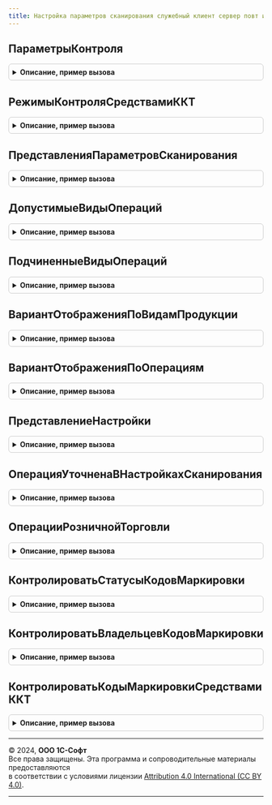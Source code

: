 ```yaml
---
title: Настройка параметров сканирования служебный клиент сервер повт исп
---
```



## ПараметрыКонтроля
<details style="margin: 1em 0; padding: 0.5em; border: 1px solid #ccc; border-radius: 6px;">

<summary style="font-weight: bold; cursor: pointer;">Описание, пример вызова</summary>

```bsl

// Перечисление параметров настроек контроля кодов маркировки.
//
// Возвращаемое значение:
//  Структура - Параметры контроля:
//    * ПараметрыКонтроляСтатусов - Произвольный - параметры контроля статусов,
//    * ПараметрыКонтроляВладельцев - Произвольный - параметры контроля владельцев,
//    * ПараметрыИгнорированияПроверкиККТ -Произвольный - параметры контроля ККТ.
Функция ПараметрыКонтроля() Экспорт
```

Пример вызова
```bsl
Результат = НастройкаПараметровСканированияСлужебныйКлиентСерверПовтИсп.ПараметрыКонтроля() 
```
</details>

## РежимыКонтроляСредствамиККТ
<details style="margin: 1em 0; padding: 0.5em; border: 1px solid #ccc; border-radius: 6px;">

<summary style="font-weight: bold; cursor: pointer;">Описание, пример вызова</summary>

```bsl

Функция РежимыКонтроляСредствамиККТ() Экспорт
```

Пример вызова
```bsl
Результат = НастройкаПараметровСканированияСлужебныйКлиентСерверПовтИсп.РежимыКонтроляСредствамиККТ() 
```
</details>

## ПредставленияПараметровСканирования
<details style="margin: 1em 0; padding: 0.5em; border: 1px solid #ccc; border-radius: 6px;">

<summary style="font-weight: bold; cursor: pointer;">Описание, пример вызова</summary>

```bsl

// Представления настроек параметров сканирования для отображения пользователю.
//
// Возвращаемое значение:
// 	Соответствие - Представление параметров сканирования.
Функция ПредставленияПараметровСканирования() Экспорт
```

Пример вызова
```bsl
Результат = НастройкаПараметровСканированияСлужебныйКлиентСерверПовтИсп.ПредставленияПараметровСканирования() 
```
</details>

## ДопустимыеВидыОпераций
<details style="margin: 1em 0; padding: 0.5em; border: 1px solid #ccc; border-radius: 6px;">

<summary style="font-weight: bold; cursor: pointer;">Описание, пример вызова</summary>

```bsl

// Допустимые виды операций для настройки исключений.
//
// Параметры:
//  ПараметрКонтроля - Строка,Неопределено - см. ПараметрыКонтроля.
// Возвращаемое значение:
// 	СписокЗначений Из  ПеречислениеСсылка.ВидыОперацийИСМП - Значение и представление допустимых видов операций.
Функция ДопустимыеВидыОпераций(ПараметрКонтроля = Неопределено) Экспорт
```

Пример вызова
```bsl
Результат = НастройкаПараметровСканированияСлужебныйКлиентСерверПовтИсп.ДопустимыеВидыОпераций(ПараметрКонтроля);
```
</details>

## ПодчиненныеВидыОпераций
<details style="margin: 1em 0; padding: 0.5em; border: 1px solid #ccc; border-radius: 6px;">

<summary style="font-weight: bold; cursor: pointer;">Описание, пример вызова</summary>

```bsl

// Определение зависимостей видов операций от допустимых для настройки исключений видов операций.
//
// Возвращаемое значение:
// 	Соответствие Из ПеречислениеСсылка.ВидыОперацийИСМП - соответствие виду операции, который не указан в допустимых видах операции.
Функция ПодчиненныеВидыОпераций() Экспорт
```

Пример вызова
```bsl
Результат = НастройкаПараметровСканированияСлужебныйКлиентСерверПовтИсп.ПодчиненныеВидыОпераций() 
```
</details>

## ВариантОтображенияПоВидамПродукции
<details style="margin: 1em 0; padding: 0.5em; border: 1px solid #ccc; border-radius: 6px;">

<summary style="font-weight: bold; cursor: pointer;">Описание, пример вызова</summary>

```bsl

// Предопределенное значение отображения по товарным группам.
//
// Возвращаемое значение:
// 	Строка - Идентификатор значения.
Функция ВариантОтображенияПоВидамПродукции() Экспорт
```

Пример вызова
```bsl
Результат = НастройкаПараметровСканированияСлужебныйКлиентСерверПовтИсп.ВариантОтображенияПоВидамПродукции() 
```
</details>

## ВариантОтображенияПоОперациям
<details style="margin: 1em 0; padding: 0.5em; border: 1px solid #ccc; border-radius: 6px;">

<summary style="font-weight: bold; cursor: pointer;">Описание, пример вызова</summary>

```bsl

// Предопределенное значение отображения по видам операции.
//
// Возвращаемое значение:
// 	Строка - Идентификатор значения
Функция ВариантОтображенияПоОперациям() Экспорт
```

Пример вызова
```bsl
Результат = НастройкаПараметровСканированияСлужебныйКлиентСерверПовтИсп.ВариантОтображенияПоОперациям() 
```
</details>

## ПредставлениеНастройки
<details style="margin: 1em 0; padding: 0.5em; border: 1px solid #ccc; border-radius: 6px;">

<summary style="font-weight: bold; cursor: pointer;">Описание, пример вызова</summary>

```bsl

// Описание
//
// Параметры:
// 	НастройкаЗначение - ПеречислениеСсылка.ВидыПродукцииИС, ПеречислениеСсылка.ВидыОперацийИСМП - Настройка.
// Возвращаемое значение:
// 	Строка - Представление
Функция ПредставлениеНастройки(НастройкаЗначение) Экспорт
```

Пример вызова
```bsl
Результат = НастройкаПараметровСканированияСлужебныйКлиентСерверПовтИсп.ПредставлениеНастройки(НастройкаЗначение) 
```
</details>

## ОперацияУточненаВНастройкахСканирования
<details style="margin: 1em 0; padding: 0.5em; border: 1px solid #ccc; border-radius: 6px;">

<summary style="font-weight: bold; cursor: pointer;">Описание, пример вызова</summary>

```bsl

// Описание
//
// Параметры:
// 	ВидПродукции - ПеречислениеСсылка.ВидыПродукцииИС - Вид продукции.
// 	ВидОперации - ПеречислениеСсылка.ВидыОперацийИСМП - Вид операции.
// 	ИмяПараметраКонтроля - Строка - Идентификатор параметра контроля.
// Возвращаемое значение:
// 	Булево - Признак исключения операции.
Функция ОперацияУточненаВНастройкахСканирования(ВидПродукции, ВидОперации, ИмяПараметраКонтроля) Экспорт
```

Пример вызова
```bsl
Результат = НастройкаПараметровСканированияСлужебныйКлиентСерверПовтИсп.ОперацияУточненаВНастройкахСканирования(ВидПродукции, ВидОперации, ИмяПараметраКонтроля) 
```
</details>

## ОперацииРозничнойТорговли
<details style="margin: 1em 0; padding: 0.5em; border: 1px solid #ccc; border-radius: 6px;">

<summary style="font-weight: bold; cursor: pointer;">Описание, пример вызова</summary>

```bsl

// Виды розничных операций.
//
// Возвращаемое значение:
// 	Массив из ПеречислениеСсылка.ВидыОперацийИСМП - Виды розничных операций.
Функция ОперацииРозничнойТорговли() Экспорт
```

Пример вызова
```bsl
Результат = НастройкаПараметровСканированияСлужебныйКлиентСерверПовтИсп.ОперацииРозничнойТорговли() 
```
</details>

## КонтролироватьСтатусыКодовМаркировки
<details style="margin: 1em 0; padding: 0.5em; border: 1px solid #ccc; border-radius: 6px;">

<summary style="font-weight: bold; cursor: pointer;">Описание, пример вызова</summary>

```bsl

// Определяет необходимость контроля статусов кодов маркировки для вида операции по товарной группе.
//
// Параметры:
//  ВидПродукции - ПеречислениеСсылка.ВидыПродукцииИС  - Вид продукции.
//  ВидОперации  - ПеречислениеСсылка.ВидыОперацийИСМП - Вид операции.
//  ТребуетсяПроверкаСредствамиККТ - Булево  - в зависимости от флага проверяется контроль статусов с учетом или
//   без учета разрешительного режима. Если Ложь, то проверяются исключения, если Истина - контроль всегда.
//
// Возвращаемое значение:
//  Булево - Контролировать статусы кодов маркировки.
Функция КонтролироватьСтатусыКодовМаркировки(ВидПродукции, ВидОперации, ТребуетсяПроверкаСредствамиККТ = Истина) Экспорт
```

Пример вызова
```bsl
Результат = НастройкаПараметровСканированияСлужебныйКлиентСерверПовтИсп.КонтролироватьСтатусыКодовМаркировки(ВидПродукции, ВидОперации, ТребуетсяПроверкаСредствамиККТ);
```
</details>

## КонтролироватьВладельцевКодовМаркировки
<details style="margin: 1em 0; padding: 0.5em; border: 1px solid #ccc; border-radius: 6px;">

<summary style="font-weight: bold; cursor: pointer;">Описание, пример вызова</summary>

```bsl

// Определяет необходимость контроля владельцев кодов маркировки для вида опреации по товарной группе.
//
// Параметры:
//  ВидПродукции - ПеречислениеСсылка.ВидыПродукцииИС  - Вид продукции.
//  ВидОперации  - ПеречислениеСсылка.ВидыОперацийИСМП - Вид операции.
//
// Возвращаемое значение:
//  Булево - Контролировать владельцев кодов маркировки.
Функция КонтролироватьВладельцевКодовМаркировки(ВидПродукции, ВидОперации) Экспорт
```

Пример вызова
```bsl
Результат = НастройкаПараметровСканированияСлужебныйКлиентСерверПовтИсп.КонтролироватьВладельцевКодовМаркировки(ВидПродукции, ВидОперации) 
```
</details>

## КонтролироватьКодыМаркировкиСредствамиККТ
<details style="margin: 1em 0; padding: 0.5em; border: 1px solid #ccc; border-radius: 6px;">

<summary style="font-weight: bold; cursor: pointer;">Описание, пример вызова</summary>

```bsl

// Определяет необходимость контроля кодов маркировки средствами ККТ для вида опреации по товарной группе.
//
// Параметры:
//  ВидПродукции - ПеречислениеСсылка.ВидыПродукцииИС  - Вид продукции.
//  ВидОперации  - ПеречислениеСсылка.ВидыОперацийИСМП - Вид операции.
//
// Возвращаемое значение:
//  Булево - Контролировать коды маркировки средствами ККТ.
Функция КонтролироватьКодыМаркировкиСредствамиККТ(ВидПродукции, ВидОперации) Экспорт
```

Пример вызова
```bsl
Результат = НастройкаПараметровСканированияСлужебныйКлиентСерверПовтИсп.КонтролироватьКодыМаркировкиСредствамиККТ(ВидПродукции, ВидОперации) 
```
</details>

---

© 2024, **ООО 1С-Софт**  
Все права защищены. Эта программа и сопроводительные материалы предоставляются  
в соответствии с условиями лицензии [Attribution 4.0 International (CC BY 4.0)](https://creativecommons.org/licenses/by/4.0/legalcode).

---
